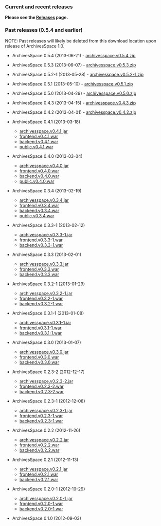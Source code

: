 ### Current and recent releases

**Please see the [Releases](https://github.com/archivesspace/archivesspace/releases) page.**

### Past releases (0.5.4 and earlier)

NOTE: Past releases will likely be deleted from this download location upon release of ArchivesSpace 1.0.

* ArchivesSpace 0.5.4 (2013-06-21) - [archivesspace.v0.5.4.zip](https://s3.amazonaws.com/archivesspace/public-files/archivesspace.v0.5.4.zip)

* ArchivesSpace 0.5.3 (2013-06-07) - [archivesspace.v0.5.3.zip](https://s3.amazonaws.com/archivesspace/public-files/archivesspace.v0.5.3.zip)

* ArchivesSpace 0.5.2-1 (2013-05-28) - [archivesspace.v0.5.2-1.zip](https://s3.amazonaws.com/archivesspace/public-files/archivesspace.v0.5.2-1.zip)


* ArchivesSpace 0.5.1 (2013-05-10) - [archivesspace.v0.5.1.zip](https://s3.amazonaws.com/archivesspace/public-files/archivesspace.v0.5.1.zip)

* ArchivesSpace 0.5.0 (2013-04-29) - [archivesspace.v0.5.0.zip](https://s3.amazonaws.com/archivesspace/public-files/archivesspace.v0.5.0.zip)

* ArchivesSpace 0.4.3 (2013-04-15) - [archivesspace.v0.4.3.zip](https://s3.amazonaws.com/archivesspace/public-files/archivesspace.v0.4.3.zip)

* ArchivesSpace 0.4.2 (2013-04-01) - [archivesspace.v0.4.2.zip](https://s3.amazonaws.com/archivesspace/public-files/archivesspace.v0.4.2.zip)

* ArchivesSpace 0.4.1 (2013-03-18)
    * [archivesspace.v0.4.1.jar](https://s3.amazonaws.com/archivesspace/public-files/archivesspace.v0.4.1.jar)
    * [frontend.v0.4.1.war](https://s3.amazonaws.com/archivesspace/public-files/frontend.v0.4.1.war)
    * [backend.v0.4.1.war](https://s3.amazonaws.com/archivesspace/public-files/backend.v0.4.1.war)
    * [public.v0.4.1.war](https://s3.amazonaws.com/archivesspace/public-files/public.v0.4.1.war)

* ArchivesSpace 0.4.0 (2013-03-04)
    * [archivesspace.v0.4.0.jar](https://s3.amazonaws.com/archivesspace/public-files/archivesspace.v0.4.0.jar)
    * [frontend.v0.4.0.war](https://s3.amazonaws.com/archivesspace/public-files/frontend.v0.4.0.war)
    * [backend.v0.4.0.war](https://s3.amazonaws.com/archivesspace/public-files/backend.v0.4.0.war)
    * [public.v0.4.0.war](https://s3.amazonaws.com/archivesspace/public-files/public.v0.4.0.war)

* ArchivesSpace 0.3.4 (2013-02-19)
    * [archivesspace.v0.3.4.jar](https://s3.amazonaws.com/archivesspace/public-files/archivesspace.v0.3.4.jar)
    * [frontend.v0.3.4.war](https://s3.amazonaws.com/archivesspace/public-files/frontend.v0.3.4.war)
    * [backend.v0.3.4.war](https://s3.amazonaws.com/archivesspace/public-files/backend.v0.3.4.war)
    * [public.v0.3.4.war](https://s3.amazonaws.com/archivesspace/public-files/public.v0.3.4.war)

* ArchivesSpace 0.3.3-1 (2013-02-12)
    * [archivesspace.v0.3.3-1.jar](https://s3.amazonaws.com/archivesspace/public-files/archivesspace.v0.3.3-1.jar)
    * [frontend.v0.3.3-1.war](https://s3.amazonaws.com/archivesspace/public-files/frontend.v0.3.3-1.war)
    * [backend.v0.3.3-1.war](https://s3.amazonaws.com/archivesspace/public-files/backend.v0.3.3-1.war)
* ArchivesSpace 0.3.3 (2013-02-01)
    * [archivesspace.v0.3.3.jar](https://s3.amazonaws.com/archivesspace/public-files/archivesspace.v0.3.3.jar)
    * [frontend.v0.3.3.war](https://s3.amazonaws.com/archivesspace/public-files/frontend.v0.3.3.war)
    * [backend.v0.3.3.war](https://s3.amazonaws.com/archivesspace/public-files/backend.v0.3.3.war)
* ArchivesSpace 0.3.2-1 (2013-01-29)
    * [archivesspace.v0.3.2-1.jar](https://s3.amazonaws.com/archivesspace/public-files/archivesspace.v0.3.2-1.jar)
    * [frontend.v0.3.2-1.war](https://s3.amazonaws.com/archivesspace/public-files/frontend.v0.3.2-1.war)
    * [backend.v0.3.2-1.war](https://s3.amazonaws.com/archivesspace/public-files/backend.v0.3.2-1.war)
* ArchivesSpace 0.3.1-1 (2013-01-08)
    * [archivesspace.v0.3.1-1.jar](https://s3.amazonaws.com/archivesspace/public-files/archivesspace.v0.3.1-1.jar)
    * [frontend.v0.3.1-1.war](https://s3.amazonaws.com/archivesspace/public-files/frontend.v0.3.1-1.war)
    * [backend.v0.3.1-1.war](https://s3.amazonaws.com/archivesspace/public-files/backend.v0.3.1-1.war)
* ArchivesSpace 0.3.0 (2013-01-07)
    * [archivesspace.v0.3.0.jar](https://s3.amazonaws.com/archivesspace/public-files/archivesspace.v0.3.0.jar)
    * [frontend.v0.3.0.war](https://s3.amazonaws.com/archivesspace/public-files/frontend.v0.3.0.war)
    * [backend.v0.3.0.war](https://s3.amazonaws.com/archivesspace/public-files/backend.v0.3.0.war)
* ArchivesSpace 0.2.3-2 (2012-12-17)
    * [archivesspace.v0.2.3-2.jar](https://s3.amazonaws.com/archivesspace/public-files/archivesspace.v0.2.3-2.jar)
    * [frontend.v0.2.3-2.war](https://s3.amazonaws.com/archivesspace/public-files/frontend.v0.2.3-2.war)
    * [backend.v0.2.3-2.war](https://s3.amazonaws.com/archivesspace/public-files/backend.v0.2.3-2.war)
* ArchivesSpace 0.2.3-1 (2012-12-08)
    * [archivesspace.v0.2.3-1.jar](https://s3.amazonaws.com/archivesspace/public-files/archivesspace.v0.2.3-1.jar)
    * [frontend.v0.2.3-1.war](https://s3.amazonaws.com/archivesspace/public-files/frontend.v0.2.3-1.war)
    * [backend.v0.2.3-1.war](https://s3.amazonaws.com/archivesspace/public-files/backend.v0.2.3-1.war)
* ArchivesSpace 0.2.2 (2012-11-26)
    * [archivesspace.v0.2.2.jar](https://s3.amazonaws.com/archivesspace/public-files/archivesspace.v0.2.2.jar)
    * [frontend.v0.2.2.war](https://s3.amazonaws.com/archivesspace/public-files/frontend.v0.2.2.war)
    * [backend.v0.2.2.war](https://s3.amazonaws.com/archivesspace/public-files/backend.v0.2.2.war)
* ArchivesSpace 0.2.1 (2012-11-13)
    * [archivesspace.v0.2.1.jar](https://s3.amazonaws.com/archivesspace/public-files/archivesspace.v0.2.1.jar)
    * [frontend.v0.2.1.war](https://s3.amazonaws.com/archivesspace/public-files/frontend.v0.2.1.war)
    * [backend.v0.2.1.war](https://s3.amazonaws.com/archivesspace/public-files/backend.v0.2.1.war)
* ArchivesSpace 0.2.0-1 (2012-10-29)
    * [archivesspace.v0.2.0-1.jar](https://s3.amazonaws.com/archivesspace/public-files/archivesspace.v0.2.0-1.jar)
    * [frontend.v0.2.0-1.war](https://s3.amazonaws.com/archivesspace/public-files/frontend.v0.2.0-1.war)
    * [backend.v0.2.0-1.war](https://s3.amazonaws.com/archivesspace/public-files/backend.v0.2.0-1.war)
* ArchivesSpace 0.1.0 (2012-09-03)